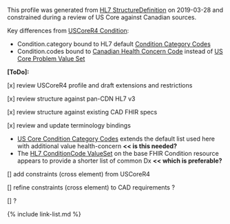 <!--- Text entered into this file will appear at the top of the profiles page before the Formal Views of the profile content. -->

This profile was generated from [HL7 StructureDefinition](https://www.hl7.org/fhir/condition.profile.json) on 2019-03-28 and constrained during a review of US Core against Canadian sources.

Key differences from [USCoreR4 Condition](https://build.fhir.org/ig/HL7/US-Core-R4/StructureDefinition-us-core-condition.html):
- Condition.category bound to HL7 default [Condition Category Codes](file:///Users/russ/github/CA-Scratch/output/StructureDefinition-profile-observation.html)
- Condition.codes bound to [Canadian Health Concern Code](https://tgateway.infoway-inforoute.ca/singlesubset.html?id=2.16.840.1.113883.2.20.3.278&versionid=20181031) instead of [US Core Problem Value Set](http://hl7.org/fhir/us/core/ValueSet/us-core-problem)

**[ToDo]:**

[x] review USCoreR4 profile and draft extensions and restrictions

[x] review structure against pan-CDN HL7 v3

[x] review structure against existing CAD FHIR specs

[x] review and update terminology bindings
- [US Core Condition Category Codes](https://build.fhir.org/ig/HL7/US-Core-R4/ValueSet-us-core-condition-category.html) extends the default list used here with additional value health-concern **<< is this needed?**
- The [HL7 ConditionCode ValueSet](http://hl7.org/fhir/ValueSet/condition-code) on the base FHIR Condition resource appears to provide a shorter list of common Dx **<< which is preferable?**

[] add constraints (cross element) from USCoreR4

[] refine constraints (cross element) to CAD requirements ?

[] ?

{% include link-list.md %}
